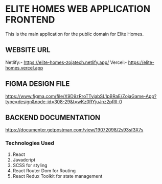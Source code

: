 # ELITE HOMES WEB APPLICATION FRONTEND

This is the main application for the public domain for Elite Homes.

## WEBSITE URL

Netlify:- https://elite-homes-zojatech.netlify.app/
Vercel:- https://elite-homes.vercel.app

## FIGMA DESIGN FILE

https://www.figma.com/file/X9D9zRroTTvjabSL1pBRaE/ZojaGame-App?type=design&node-id=308-29&t=wKz0RYjuJnz2pRIl-0

## BACKEND DOCUMENTATION

https://documenter.getpostman.com/view/19072098/2s93sf3X7s

### Technologies Used

1. React
2. Javadcript
3. SCSS for styling
4. React Router Dom for Routing
5. React Redux Toolkit for state management
